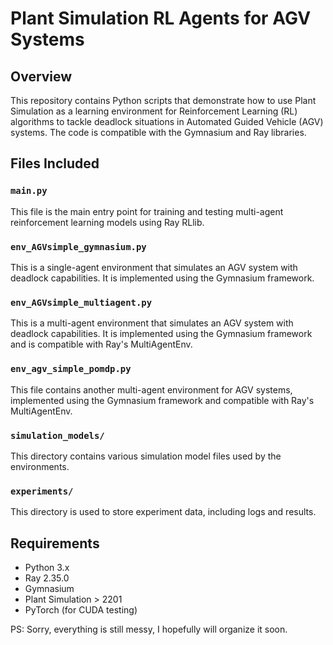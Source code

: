 # Plant Simulation RL Agents for AGV Systems

## Overview

This repository contains Python scripts that demonstrate how to use Plant Simulation as a learning environment for Reinforcement Learning (RL) algorithms to tackle deadlock situations in Automated Guided Vehicle (AGV) systems. The code is compatible with the Gymnasium and Ray libraries.

## Files Included

### `main.py`

This file is the main entry point for training and testing multi-agent reinforcement learning models using Ray RLlib.

### `env_AGVsimple_gymnasium.py`

This is a single-agent environment that simulates an AGV system with deadlock capabilities. It is implemented using the Gymnasium framework.

### `env_AGVsimple_multiagent.py`

This is a multi-agent environment that simulates an AGV system with deadlock capabilities. It is implemented using the Gymnasium framework and is compatible with Ray's MultiAgentEnv.

### `env_agv_simple_pomdp.py`

This file contains another multi-agent environment for AGV systems, implemented using the Gymnasium framework and compatible with Ray's MultiAgentEnv.

### `simulation_models/`

This directory contains various simulation model files used by the environments.

### `experiments/`

This directory is used to store experiment data, including logs and results.

## Requirements

- Python 3.x
- Ray 2.35.0
- Gymnasium
- Plant Simulation > 2201
- PyTorch (for CUDA testing)



PS: Sorry, everything is still messy, I hopefully will organize it soon. 